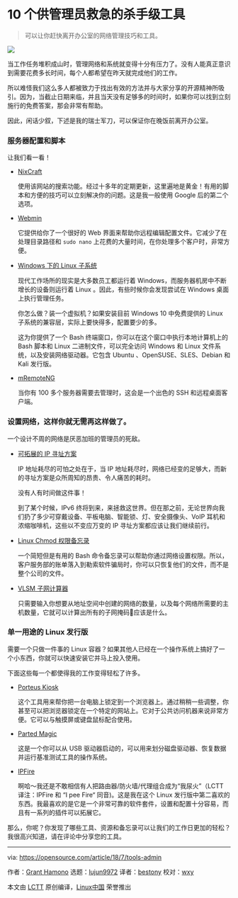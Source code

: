 10 个供管理员救急的杀手级工具
======

> 可以让你赶快离开办公室的网络管理技巧和工具。

![](https://opensource.com/sites/default/files/styles/image-full-size/public/lead-images/cloud_tools_hardware.png?itok=PGjJenqT)

当工作任务堆积成山时，管理网络和系统就变得十分有压力了。没有人能真正意识到需要花费多长时间，每个人都希望在昨天就完成他们的工作。

所以难怪我们这么多人都被致力于找出有效的方法并与大家分享的开源精神所吸引。因为，当截止日期来临，并且当天没有足够多的时间时，如果你可以找到立刻施行的免费答案，那会非常有帮助。

因此，闲话少叙，下述是我的瑞士军刀，可以保证你在晚饭前离开办公室。

### 服务器配置和脚本

让我们看一看！

- [NixCraft][1]

    使用该网站的搜索功能。经过十多年的定期更新，这里遍地是黄金！有用的脚本和方便的技巧可以立刻解决你的问题。这是我一般使用 Google 后的第二个选项。

- [Webmin][2]

    它提供给你了一个很好的 Web 界面来帮助你远程编辑配置文件。它减少了在处理目录路径和 `sudo nano` 上花费的大量时间，在你处理多个客户时，非常方便。

- [Windows 下的 Linux 子系统][3]

    现代工作场所的现实是大多数员工都运行着 Windows，而服务器机房中不断增长的设备则运行着 Linux 。因此，有些时候你会发现尝试在 Windows 桌面上执行管理任务。

    你怎么做？装一个虚拟机？如果安装目前 Windows 10 中免费提供的 Linux 子系统的兼容层，实际上要快得多，配置要少的多。

    这为你提供了一个 Bash 终端窗口，你可以在这个窗口中执行本地计算机上的 Bash 脚本和 Linux 二进制文件，可以完全访问 Windows 和 Linux 文件系统，以及安装网络驱动器。它包含 Ubuntu 、OpenSUSE、SLES、Debian 和 Kali 发行版。

- [mRemoteNG][4]

    当你有 100 多个服务器需要去管理时，这会是一个出色的 SSH 和远程桌面客户端。

### 设置网络，这样你就无需再这样做了。

一个设计不周的网络是厌恶加班的管理员的死敌。

- [可拓展的 IP 寻址方案][5]

    IP 地址耗尽的可怕之处在于，当 IP 地址耗尽时，网络已经变的足够大，而新的寻址方案是众所周知的昂贵、令人痛苦的耗时。

    没有人有时间做这件事！

    到了某个时候，IPv6 终将到来，来拯救这世界。但在那之前，无论世界向我们扔了多少可穿戴设备、平板电脑、智能锁、灯、安全摄像头、VoIP 耳机和浓缩咖啡机，这些以不变应万变的 IP 寻址方案都应该让我们继续前行。

- [Linux Chmod 权限备忘录][6]

    一个简短但是有用的 Bash 命令备忘录可以帮助你通过网络设置权限。所以，客户服务部的账单落入到勒索软件骗局时，你可以只恢复他们的文件，而不是整个公司的文件。

- [VLSM 子网计算器][7]

    只需要输入你想要从地址空间中创建的网络的数量，以及每个网络所需要的主机数量，它就可以计算出所有的子网掩码应该是什么。

### 单一用途的 Linux 发行版

需要一个只做一件事的 Linux 容器？如果其他人已经在一个操作系统上搞好了一个小东西，你就可以快速安装它并马上投入使用。

下面这些每一个都使得我的工作变得轻松了许多。

- [Porteus Kiosk][8]

    这个工具用来帮你把一台电脑上锁定到一个浏览器上。通过稍稍一些调整，你甚至可以把浏览器锁定在一个特定的网站上。它对于公共访问机器来说非常方便。它可以与触摸屏或键盘鼠标配合使用。

- [Parted Magic][9]

    这是一个你可以从 USB 驱动器启动的，可以用来划分磁盘驱动器、恢复数据并运行基准测试工具的操作系统。

- [IPFire][10]

    啊哈～我还是不敢相信有人把路由器/防火墙/代理组合成为“我尿火”（LCTT 译注：IPFire 和 “I pee Fire“ 同音)。这是我在这个 Linux 发行版中第二喜欢的东西。我最喜欢的是它是一个非常可靠的软件套件，设置和配置十分容易，而且有一系列的插件可以拓展它。

那么，你呢？你发现了哪些工具、资源和备忘录可以让我们的工作日更加的轻松？我很高兴知道，请在评论中分享您的工具。

--------------------------------------------------------------------------------

via: https://opensource.com/article/18/7/tools-admin

作者：[Grant Hamono][a]
选题：[lujun9972](https://github.com/lujun9972)
译者：[bestony](https://github.com/bestony)
校对：[wxy](https://github.com/wxy)

本文由 [LCTT](https://github.com/LCTT/TranslateProject) 原创编译，[Linux中国](https://linux.cn/) 荣誉推出

[a]:https://opensource.com/users/grantdxm
[1]:https://www.cyberciti.biz/
[2]:http://www.webmin.com/
[3]:http://wsl-guide.org/en/latest/
[4]:https://mremoteng.org/
[5]:https://blog.dxmtechsupport.com.au/ip-addressing-for-a-small-business-that-might-grow/
[6]:https://isabelcastillo.com/linux-chmod-permissions-cheat-sheet
[7]:http://www.vlsm-calc.net/
[8]:http://porteus-kiosk.org/
[9]:https://partedmagic.com/
[10]:https://www.ipfire.org/
